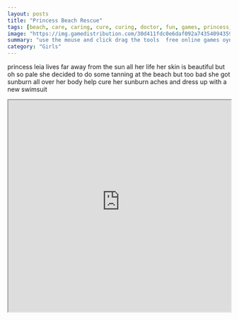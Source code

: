 ```yaml
---
layout: posts
title: "Princess Beach Rescue"
tags: [beach, care, caring, cure, curing, doctor, fun, games, princess, rescue, free, online, games, oyna, game, free, games, play, play, games]
image: "https://img.gamedistribution.com/30d411fdc0e6daf092a74354094359bb.jpg"
summary: "use the mouse and click drag the tools  free online games oyna game free games play play games"
category: "Girls"
---
```


princess leia lives far away from the sun all her life her skin is beautiful but oh so pale she decided to do some tanning at the beach but too bad she got sunburn all over her body help cure her sunburn aches and dress up with a new swimsuit

<iframe width="100%" height="480px;" src="https://flash.gamedistribution.com?game=30d411fdc0e6daf092a74354094359bb"></iframe>